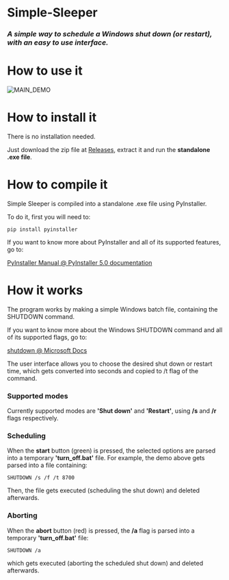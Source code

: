 # Simple-Sleeper
### *A simple way to schedule a Windows shut down (or restart), with an easy to use interface.*

# How to use it
![MAIN_DEMO](https://s10.gifyu.com/images/simple-sleeper.gif)

# How to install it
There is no installation needed.

Just download the zip file at [Releases](https://github.com/WyllerMachado/Simple-Sleeper/releases), extract it 
and run the **standalone .exe file**.

# How to compile it
Simple Sleeper is compiled into a standalone .exe file using PyInstaller.

To do it, first you will need to:

```
pip install pyinstaller
```

If you want to know more about PyInstaller and all of its 
supported features, go to: 

[PyInstaller Manual @ PyInstaller 5.0 documentation](https://pyinstaller.org/en/stable/)




# How it works
The program works by making a simple Windows batch file, 
containing the SHUTDOWN command.

If you want to know more about the Windows SHUTDOWN command and all of its 
supported flags, go to: 

[shutdown @ Microsoft Docs](https://docs.microsoft.com/en-us/windows-server/administration/windows-commands/shutdown)


The user interface allows you to choose the desired shut down 
or restart time, which gets converted into seconds and copied 
to /t flag of the command.

### Supported modes
Currently supported modes are **'Shut down'** and 
**'Restart'**, using **/s** and **/r** flags respectively.

### Scheduling
When the **start** button (green) is pressed, the selected options are
parsed into a temporary **'turn_off.bat'** file. For example, the demo 
above gets parsed into a file containing: 
```
SHUTDOWN /s /f /t 8700
```
Then, the file gets executed (scheduling the shut down) and deleted afterwards.

### Aborting
When the **abort** button (red) is pressed, the **/a** flag is
parsed into a temporary **'turn_off.bat'** file:
```
SHUTDOWN /a
```
which gets executed (aborting the scheduled shut down) and deleted afterwards.
